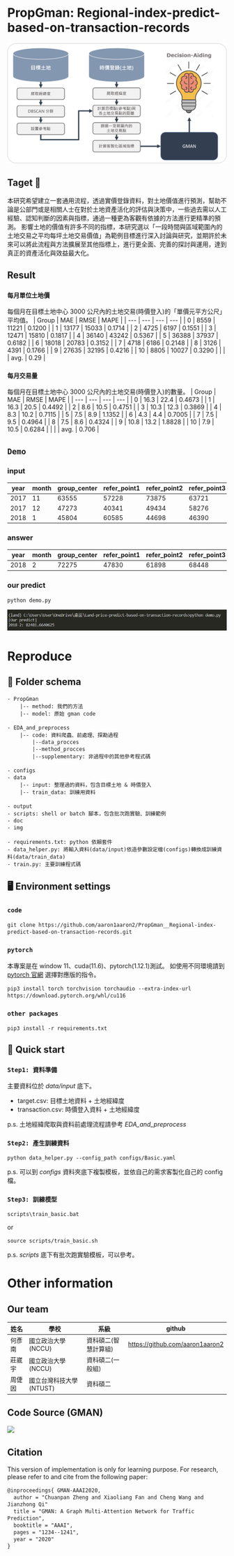 # PropGman: Regional-index-predict-based-on-transaction-records

![](img/流程圖.png)
## Taget 🎯 
本研究希望建立一套通用流程，透過實價登錄資料，對土地價值進行預測，幫助不論是公部門或是相關人士在對於土地資產活化的評估與決策中，一些過去需以人工經驗、認知判斷的因素與指標，通過一種更為客觀有依據的方法進行更精準的預測。
影響土地的價值有許多不同的指標，本研究選以「一段時間與區域範圍內的土地交易之平均每坪土地交易價值」為範例目標進行深入討論與研究，並期許於未來可以將此流程與方法擴展至其他指標上，進行更全面、完善的探討與運用，達到真正的資產活化與效益最大化。

## Result 
### `每月單位土地價`
每個月在目標土地中心 3000 公尺內的土地交易(時價登入)的「單價元平方公尺」平均值。
| Group | MAE | RMSE | MAPE |
| --- | --- | --- | --- |
| 0 | 8559 | 11221 | 0.1200 |
| 1 | 13177 | 15033 | 0.1714 |
| 2 | 4725 | 6197 | 0.1551 |
| 3 | 12471 | 15810 | 0.1817 |
| 4 | 36140 | 43242 | 0.5367 |
| 5 | 36388 | 37937 | 0.6182 |
| 6 | 18018 | 20783 | 0.3152 |
| 7 | 4718 | 6186 | 0.2148 |
| 8 | 3126 | 4391 | 0.1766 |
| 9 | 27635 | 32195 | 0.4216 |
| 10 | 8805 | 10027 | 0.3290 |
|  |  | avg. | 0.29 |

### `每月交易量`
每個月在目標土地中心 3000 公尺內的土地交易(時價登入)的數量。
| Group | MAE | RMSE | MAPE |
| --- | --- | --- | --- |
| 0 | 16.3 | 22.4 | 0.4673 |
| 1 | 16.3 | 20.5 | 0.4492 |
| 2 | 8.6 | 10.5 | 0.4751 |
| 3 | 10.3 | 12.3 | 0.3869 |
| 4 | 8.3 | 10.2 | 0.7115 |
| 5 | 7.5 | 8.9 | 1.1352 |
| 6 | 4.3 | 4.4 | 0.7005 |
| 7 | 7.5 | 9.5 | 0.4964 |
| 8 | 7.5 | 8.6 | 0.4324 |
| 9 | 10.8 | 13.2 | 1.8828 |
| 10 | 7.9 | 10.5 | 0.6284 |
|  |  | avg. | 0.706 |

## `Demo`
### input
| year | month | group_center | refer_point1 | refer_point2 | refer_point3 | refer_point4 | group |
| --- | --- | --- | --- | --- | --- | --- | --- |
| 2017 | 11 | 63555 | 57228 | 73875 | 63721 | 37824 | 0 |
| 2017 | 12 | 47273 | 40341 | 49434 | 58276 | 32960 | 0 |
| 2018 | 1 | 45804 | 60585 | 44698 | 46390 | 34342 | 0 |

### answer
| year | month | group_center | refer_point1 | refer_point2 | refer_point3 | refer_point4 | group |
| --- | --- | --- | --- | --- | --- | --- | --- |
| 2018 | 2 | 72275 | 47830 | 61898 | 68448 | 57865 | 0 |

### our predict
```
python demo.py
```
![](img/demo_res.png)

# Reproduce
## 📁 Folder schema 
```
- PropGman
    |-- method: 我們的方法
    |-- model: 原始 gman code

- EDA_and_preprocess
    |-- code: 資料爬蟲、前處理、探勘過程
        |--data_procces
        |--method_procces
        |--supplementary: 非過程中的其他參考程式碼

- configs
- data 
    |-- input: 整理過的資料，包含目標土地 & 時價登入
    |-- train_data: 訓練用資料

- output
- scripts: shell or batch 腳本，包含批次跑實驗、訓練範例
- doc
- img

- requirements.txt: python 依賴套件
- data_helper.py: 將輸入資料(data/input)依造參數設定檔(configs)轉換成訓練資料(data/train_data)
- train.py: 主要訓練程式碼
```
## 🖥️ Environment settings 
### `code`
```shell
git clone https://github.com/aaron1aaron2/PropGman__Regional-index-predict-based-on-transaction-records.git
```
### `pytorch`
本專案是在 window 11、cuda(11.6)、pytorch(1.12.1)測試。
如使用不同環境請到 [pytorch 官網](https://pytorch.org/) 選擇對應版的指令。
```shell
pip3 install torch torchvision torchaudio --extra-index-url https://download.pytorch.org/whl/cu116
```

### `other packages`
```shell
pip3 install -r requirements.txt
```
## 🙋 Quick start 
### `Step1: 資料準備`
主要資料位於 *data/input* 底下。
- target.csv: 目標土地資料 + 土地經緯度
- transaction.csv: 時價登入資料 + 土地經緯度

p.s. 土地經緯爬取與資料前處理流程請參考 *EDA_and_preprocess*

### `Step2: 產生訓練資料`

```shell
python data_helper.py --config_path configs/Basic.yaml
```
p.s. 可以到 *configs* 資料夾底下複製模板，並依自己的需求客製化自己的 config 檔。

### `Step3: 訓練模型`
```shell
scripts\train_basic.bat
```
or
```shell
source scripts/train_basic.sh
```
p.s. *scripts* 底下有批次跑實驗模板，可以參考。
# Other information
## Our team
|姓名|學校|系級|github|
|-|-|-|-|
|何彥南|國立政治大學(NCCU)|資科碩二(智慧計算組)|https://github.com/aaron1aaron2|
|莊崴宇|國立政治大學(NCCU)|資科碩二(一般組)||
|周倢因|國立台灣科技大學(NTUST)|資科碩二|

## Code Source (GMAN)
[![](https://github-readme-stats.vercel.app/api/pin/?username=VincLee8188&repo=GMAN-PyTorch)](https://github.com/VincLee8188/GMAN-PyTorch)

## Citation

This version of implementation is only for learning purpose. For research, please refer to  and  cite from the following paper:
```
@inproceedings{ GMAN-AAAI2020,
  author = "Chuanpan Zheng and Xiaoliang Fan and Cheng Wang and Jianzhong Qi"
  title = "GMAN: A Graph Multi-Attention Network for Traffic Prediction",
  booktitle = "AAAI",
  pages = "1234--1241",
  year = "2020"
}
```
